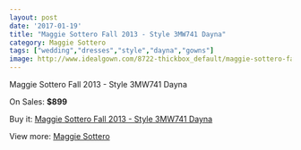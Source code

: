 ```yaml
---
layout: post
date: '2017-01-19'
title: "Maggie Sottero Fall 2013 - Style 3MW741 Dayna"
category: Maggie Sottero
tags: ["wedding","dresses","style","dayna","gowns"]
image: http://www.idealgown.com/8722-thickbox_default/maggie-sottero-fall-2013-style-3mw741-dayna.jpg
---
```

Maggie Sottero Fall 2013 - Style 3MW741 Dayna

On Sales: **$899**
<a href="https://www.idealgown.com/en/maggie-sottero/3621-maggie-sottero-fall-2013-style-3mw741-dayna.html"><amp-img layout="responsive" width="600" height="600" src="//www.idealgown.com/8722-thickbox_default/maggie-sottero-fall-2013-style-3mw741-dayna.jpg" alt="Maggie Sottero Fall 2013 - Style 3MW741 Dayna 0" /></a>
<a href="https://www.idealgown.com/en/maggie-sottero/3621-maggie-sottero-fall-2013-style-3mw741-dayna.html"><amp-img layout="responsive" width="600" height="600" src="//www.idealgown.com/8723-thickbox_default/maggie-sottero-fall-2013-style-3mw741-dayna.jpg" alt="Maggie Sottero Fall 2013 - Style 3MW741 Dayna 1" /></a>

Buy it: [Maggie Sottero Fall 2013 - Style 3MW741 Dayna](https://www.idealgown.com/en/maggie-sottero/3621-maggie-sottero-fall-2013-style-3mw741-dayna.html "Maggie Sottero Fall 2013 - Style 3MW741 Dayna")

View more: [Maggie Sottero](https://www.idealgown.com/en/45-maggie-sottero "Maggie Sottero")